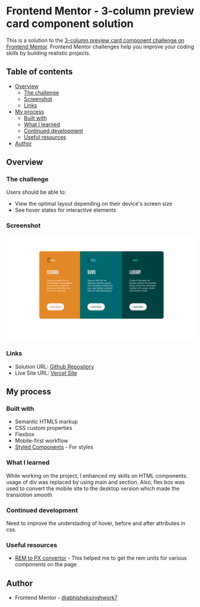 # Frontend Mentor - 3-column preview card component solution

This is a solution to the [3-column preview card component challenge on Frontend Mentor](https://www.frontendmentor.io/challenges/3column-preview-card-component-pH92eAR2-). Frontend Mentor challenges help you improve your coding skills by building realistic projects. 

## Table of contents

- [Overview](#overview)
  - [The challenge](#the-challenge)
  - [Screenshot](#screenshot)
  - [Links](#links)
- [My process](#my-process)
  - [Built with](#built-with)
  - [What I learned](#what-i-learned)
  - [Continued development](#continued-development)
  - [Useful resources](#useful-resources)
- [Author](#author)


## Overview

### The challenge

Users should be able to:

- View the optimal layout depending on their device's screen size
- See hover states for interactive elements

### Screenshot

![screenshot](images\Screenshot.png)

### Links

- Solution URL: [Github Repository](https://github.com/abhisheksinghwork7/3-column-preview-card-component)
- Live Site URL: [Vercel Site](https://3-column-preview-card-component-pied.vercel.app/)

## My process

### Built with

- Semantic HTML5 markup
- CSS custom properties
- Flexbox
- Mobile-first workflow
- [Styled Components](https://styled-components.com/) - For styles


### What I learned

While working on the project, I enhanced my skills on HTML components. usage of div was replaced by using main and section.
Also, flex box was used to convert the mobile site to the desktop version which made the transiotion smooth

### Continued development

Need to improve the understading of hover, before and after attributes in css.


### Useful resources

- [REM to PX convertor](https://pixelsconverter.com/rem-to-px) - This helped me to get the rem units for various components on the page


## Author

- Frontend Mentor - [@abhisheksinghwork7](https://www.frontendmentor.io/profile/abhisheksinghwork7)


